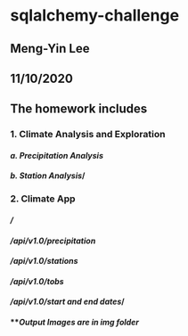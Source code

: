 # sqlalchemy-challenge
## Meng-Yin Lee 
## 11/10/2020
## The homework includes
### 1. Climate Analysis and Exploration
#### *a. Precipitation Analysis*
#### *b. Station Analysis*/

### 2. Climate App
#### */*
#### */api/v1.0/precipitation*
#### */api/v1.0/stations*
#### */api/v1.0/tobs*
#### */api/v1.0/start and end dates*/

#### ***Output Images are in img folder*
